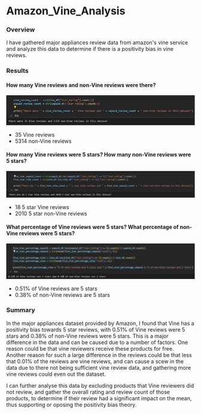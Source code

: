 # Amazon_Vine_Analysis

### Overview
I have gathered major appliances review data from amazon's vine service and analyze this data to determine if there is a positivity bias in vine reviews.

### Results

#### How many Vine reviews and non-Vine reviews were there?

![Review_Count](Resources/Review_Count.png)

- 35 Vine reviews
- 5314 non-Vine reviews

#### How many Vine reviews were 5 stars? How many non-Vine reviews were 5 stars?

![5_star_count](Resources/5_star_count.png)

- 18 5 star Vine reviews
- 2010 5 star non-Vine reviews

#### What percentage of Vine reviews were 5 stars? What percentage of non-Vine reviews were 5 stars?

![five_star_percentage](Resources/five_star_percentage.png)

- 0.51% of Vine reviews are 5 stars 
- 0.38% of non-Vine reviews are 5 stars


### Summary

In the major appliances dataset provided by Amazon, I found that Vine has a positivity bias towards 5 star reviews, with 0.51% of Vine reviews were 5 stars and 0.38% of non-Vine reviews were 5 stars. This is a major difference in the data and can be caused due to a number of factors. One reason could be that vine reviewers receive these products for free. Another reason for such a large difference in the reviews could be that less that 0.01% of the reviews are vine reviews, and can cause a scew in the data due to there not being sufficient vine review data, and gathering more vine reviews could even out the dataset.

I can further analyse this data by excluding products that Vine reviewers did not review, and gather the overall rating and review count of those products, to determine if their review had a significant impact on the mean, thus supporting or oposing the positivity bias theory.

